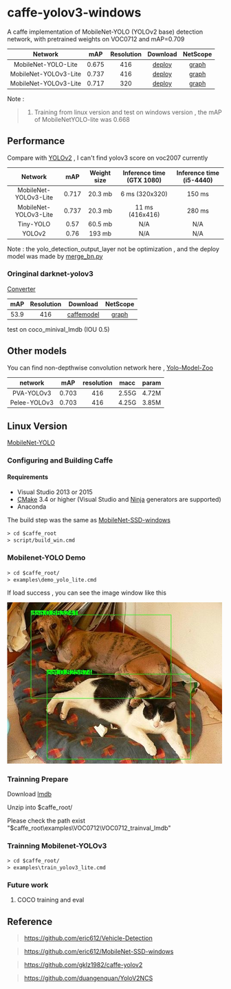 # caffe-yolov3-windows

A caffe implementation of MobileNet-YOLO (YOLOv2 base) detection network, with pretrained weights on VOC0712 and mAP=0.709

Network|mAP|Resolution|Download|NetScope|
:---:|:---:|:---:|:---:|:---:
MobileNet-YOLO-Lite|0.675|416|[deploy](https://github.com/eric612/MobileNet-YOLO/blob/master/models/yolov2/mobilenet_yolo_lite_deploy_iter_62000.caffemodel)|[graph](http://ethereon.github.io/netscope/#/gist/11229dc092ef68d3b37f37ce4d9cdec8)
MobileNet-YOLOv3-Lite|0.737|416|[deploy](models/yolov3/)|[graph](http://ethereon.github.io/netscope/#/gist/f308433ad8ba69e5a4e36d02482f8829)|
MobileNet-YOLOv3-Lite|0.717|320|[deploy](models/yolov3/)|[graph](http://ethereon.github.io/netscope/#/gist/f308433ad8ba69e5a4e36d02482f8829)|

Note : 
>1. Training from linux version and test on windows version , the mAP of MobileNetYOLO-lite was 0.668<br>

## Performance

Compare with [YOLOv2](https://pjreddie.com/darknet/yolov2/) , I can't find yolov3 score on voc2007 currently 

Network|mAP|Weight size|Inference time (GTX 1080)|Inference time (i5-4440)
:---:|:---:|:---:|:---:|:---:
MobileNet-YOLOv3-Lite|0.717|20.3 mb|6 ms (320x320)|150 ms
MobileNet-YOLOv3-Lite|0.737|20.3 mb|11 ms (416x416)|280 ms
Tiny-YOLO|0.57|60.5 mb|N/A|N/A
YOLOv2|0.76|193 mb|N/A|N/A

Note :  the yolo_detection_output_layer not be optimization , and the deploy model was made by [merge_bn.py](https://github.com/chuanqi305/MobileNet-SSD/blob/master/merge_bn.py)

### Oringinal darknet-yolov3

[Converter](https://github.com/eric612/MobileNet-YOLO/tree/master/models/darknet_yolov3) 

mAP|Resolution|Download|NetScope|
:---:|:---:|:---:|:---:
53.9|416|[caffemodel](https://drive.google.com/file/d/12nLE6GtmwZxDiulwdEmB3Ovj5xx18Nnh/view?usp=sharing)|[graph](http://ethereon.github.io/netscope/#/gist/59c75a50e5b91d6dd80a879df3cfaf55)

test on coco_minival_lmdb (IOU 0.5)

## Other models

You can find non-depthwise convolution network here , [Yolo-Model-Zoo](https://github.com/eric612/Yolo-Model-Zoo)

network|mAP|resolution|macc|param|
:---:|:---:|:---:|:---:|:---:|
PVA-YOLOv3|0.703|416|2.55G|4.72M|
Pelee-YOLOv3|0.703|416|4.25G|3.85M|

## Linux Version

[MobileNet-YOLO](https://github.com/eric612/MobileNet-YOLO)

### Configuring and Building Caffe 

#### Requirements

 - Visual Studio 2013 or 2015
 - [CMake](https://cmake.org/) 3.4 or higher (Visual Studio and [Ninja](https://ninja-build.org/) generators are supported)
 - Anaconda 

The build step was the same as [MobileNet-SSD-windows](https://github.com/eric612/MobileNet-SSD-windows)
 
```
> cd $caffe_root
> script/build_win.cmd 
```

### Mobilenet-YOLO Demo

```
> cd $caffe_root/
> examples\demo_yolo_lite.cmd
```

If load success , you can see the image window like this 

![alt tag](00002.jpg)


### Trainning Prepare

Download [lmdb](https://drive.google.com/open?id=19pBP1NwomDvm43xxgDaRuj_X4KubwuCZ)

Unzip into $caffe_root/ 

Please check the path exist "$caffe_root\examples\VOC0712\VOC0712_trainval_lmdb"


### Trainning Mobilenet-YOLOv3
  
```
> cd $caffe_root/
> examples\train_yolov3_lite.cmd
```


### Future work 

1. COCO training and eval

## Reference

> https://github.com/eric612/Vehicle-Detection

> https://github.com/eric612/MobileNet-SSD-windows

> https://github.com/gklz1982/caffe-yolov2

> https://github.com/duangenquan/YoloV2NCS